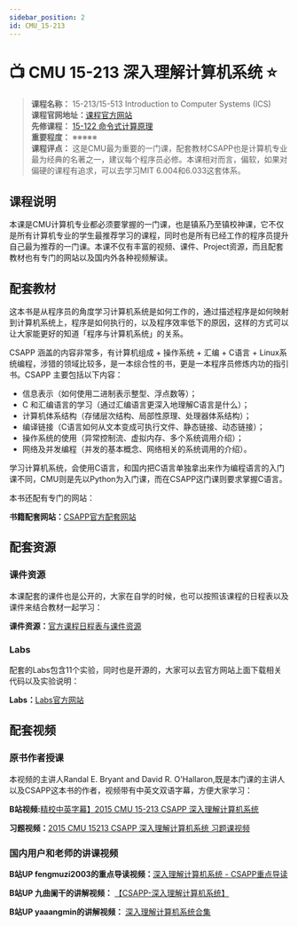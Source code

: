 ```yaml
---
sidebar_position: 2
id: CMU_15-213 
---
```


# 📺 CMU 15-213 深入理解计算机系统 ⭐️

>**课程名称：** 15-213/15-513 Introduction to Computer Systems (ICS)    
**课程官网地址：**[课程官方网站](https://www.cs.cmu.edu/~213/)    
**先修课程：** [15-122 命令式计算原理](https://hackway.org/docs/cs/freshman/datastructure/cs15122)     
**重要程度：** ※※※※※  
**课程评点：** 这是CMU最为重要的一门课，配套教材CSAPP也是计算机专业最为经典的名著之一，建议每个程序员必修。本课相对而言，偏软，如果对偏硬的课程有追求，可以去学习MIT 6.004和6.033这套体系。  


## 课程说明
本课是CMU计算机专业都必须要掌握的一门课，也是镇系乃至镇校神课，它不仅是所有计算机专业的学生最推荐学习的课程，同时也是所有已经工作的程序员提升自己最为推荐的一门课。本课不仅有丰富的视频、课件、Project资源，而且配套教材也有专门的网站以及国内外各种视频解读。

## 配套教材
这本书是从程序员的角度学习计算机系统是如何工作的，通过描述程序是如何映射到计算机系统上，程序是如何执行的，以及程序效率低下的原因，这样的方式可以让大家能更好的知道「程序与计算机系统」的关系。

CSAPP 涵盖的内容非常多，有计算机组成 + 操作系统 + 汇编 + C语言 + Linux系统编程，涉猎的领域比较多，是一本综合性的书，更是一本程序员修炼内功的指引书。CSAPP 主要包括以下内容：

- 信息表示（如何使用二进制表示整型、浮点数等）；
- C 和汇编语言的学习（通过汇编语言更深入地理解C语言是什么）；
- 计算机体系结构（存储层次结构、局部性原理、处理器体系结构）；
- 编译链接（C语言如何从文本变成可执行文件、静态链接、动态链接）；
- 操作系统的使用（异常控制流、虚拟内存、多个系统调用介绍）；
- 网络及并发编程（并发的基本概念、网络相关的系统调用的介绍）。

<Book img="https://hackweek-1251009918.cos.ap-shanghai.myqcloud.com/hackway/cs/s29195878.jpg" url="https://item.jd.com/12006637.html" title="深入理解计算机系统（原书第3版）"></Book>

学习计算机系统，会使用C语言，和国内把C语言单独拿出来作为编程语言的入门课不同，CMU则是先以Python为入门课，而在CSAPP这门课则要求掌握C语言。

<Book img="https://hackweek-1251009918.cos.ap-shanghai.myqcloud.com/hackway/cs/s1106934.jpg" url="https://item.jd.com/12746692.html" title="C程序设计语言（第2版新版典藏版）"></Book>

本书还配有专门的网站：

**书籍配套网站：**[CSAPP官方配套网站](http://csapp.cs.cmu.edu/)

## 配套资源
### 课件资源
本课配套的课件也是公开的，大家在自学的时候，也可以按照该课程的日程表以及课件来结合教材一起学习：

**课件资源：**[官方课程日程表与课件资源](https://www.cs.cmu.edu/~213/schedule.html)

### Labs
配套的Labs包含11个实验，同时也是开源的，大家可以去官方网站上面下载相关代码以及实验说明：

**Labs：**[Labs官方网站](http://csapp.cs.cmu.edu/3e/labs.html)

## 配套视频
### 原书作者授课
本视频的主讲人Randal E. Bryant and David R. O'Hallaron,既是本门课的主讲人以及CSAPP这本书的作者，视频带有中英文双语字幕，方便大家学习：

**B站视频:**[精校中英字幕】2015 CMU 15-213 CSAPP 深入理解计算机系统](https://www.bilibili.com/video/BV1iW411d7hd)

**习题视频：**[2015 CMU 15213 CSAPP 深入理解计算机系统 习题课视频](https://www.bilibili.com/video/BV1yy4y117YN)

### 国内用户和老师的讲课视频
**B站UP fengmuzi2003的重点导读视频：**[深入理解计算机系统 - CSAPP重点导读](https://www.bilibili.com/video/BV1RK4y1R7Kf)

**B站UP 九曲阑干的讲解视频：** [【CSAPP-深入理解计算机系统】](https://www.bilibili.com/video/BV1cD4y1D7uR)

**B站UP yaaangmin的讲解视频：** [深入理解计算机系统合集](https://www.bilibili.com/video/BV17K4y1N7Q2)







